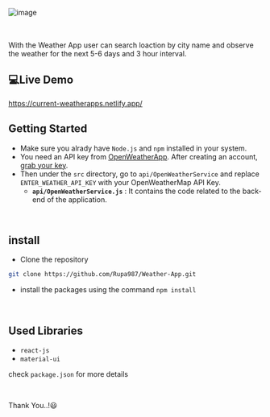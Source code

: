 ![image](https://github.com/Rupa987/Weather-App/assets/133567383/9c937679-e79a-41e5-a73c-1ab2620799c0)

<br/>
<br/>
With the Weather App user can search loaction by city name and observe the weather for the next 5-6 days and 3 hour interval.
<br/>

## 💻Live Demo
https://current-weatherapps.netlify.app/
<br/>

## Getting Started
- Make sure you alrady have `Node.js` and `npm` installed in your system.
- You need an API key from [OpenWeatherApp](https://openweathermap.org/). After creating an account, [grab your key](https://home.openweathermap.org/api_keys).
- Then under the `src` directory, go to `api/OpenWeatherService` and replace `ENTER_WEATHER_API_KEY` with your OpenWeatherMap API Key.
  - **`api/OpenWeatherService.js`** : It contains the code related to the back-end of the application.

<br/>

## install
- Clone the repository
```bash
git clone https://github.com/Rupa987/Weather-App.git

```

- install the packages using the command `npm install`

<br/>

## Used Libraries

- `react-js`
- `material-ui`

check `package.json` for more details

<br/>

Thank You..!😃
